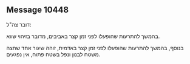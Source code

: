 ## Message 10448

דובר צה"ל:

בהמשך להתרעות שהופעלו לפני זמן קצר באביבים, מדובר בזיהוי שווא.

בנוסף, בהמשך להתרעות שהופעלו לפני זמן קצר באדמית, זוהה שיגור אחד שחצה משטח לבנון ונפל בשטח פתוח, אין נפגעים.

